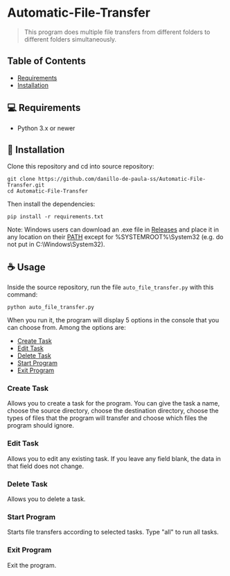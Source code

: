 # Automatic-File-Transfer
> This program does multiple file transfers from different folders to different folders simultaneously.

## Table of Contents
* [Requirements](#-requirements)
* [Installation](#-installation)

## 💻 Requirements
- Python 3.x or newer

## 🚀 Installation
Clone this repository and cd into source repository:
```
git clone https://github.com/danillo-de-paula-ss/Automatic-File-Transfer.git
cd Automatic-File-Transfer
```

Then install the dependencies:
```
pip install -r requirements.txt
```

Note: Windows users can download an .exe file in [Releases](https://github.com/danillo-de-paula-ss/Automatic-File-Transfer/releases) and place it in any location on their [PATH](https://en.wikipedia.org/wiki/PATH_%28variable%29) except for %SYSTEMROOT%\System32 (e.g. do not put in C:\Windows\System32).

## ☕ Usage
Inside the source repository, run the file `auto_file_transfer.py` with this command:
```
python auto_file_transfer.py
```

When you run it, the program will display 5 options in the console that you can choose from. Among the options are:
- [Create Task](#create-task)
- [Edit Task](#edit-task)
- [Delete Task](#delete-task)
- [Start Program](#start-program)
- [Exit Program](#exit-program)

### Create Task
Allows you to create a task for the program. You can give the task a name, choose the source directory, choose the destination directory, choose the types of files that the program will transfer and choose which files the program should ignore.

### Edit Task
Allows you to edit any existing task. If you leave any field blank, the data in that field does not change.

### Delete Task
Allows you to delete a task.

### Start Program
Starts file transfers according to selected tasks. Type "all" to run all tasks.

### Exit Program
Exit the program.
